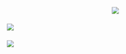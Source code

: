 <img align="right" src="https://visitor-badge.laobi.icu/badge?page_id=MobinaAbf.MobinaAbf" />

<h1 align="center">
    <img src="https://readme-typing-svg.herokuapp.com/?font=Righteous&size=35&center=true&vCenter=true&width=500&height=70&duration=4000&lines=Hi+There!+👋;+I'm+Mobina;" />
</h1>

<h3 align="center">
    <a href="mailto:mobinaabf@gmail.com">
    <img src="https://img.shields.io/badge/Gmail-333333?style=for-the-badge&logo=gmail&logoColor=red" />
  </a>
</h3>
  
<br/>

